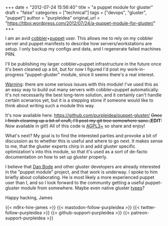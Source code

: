 +++
date = "2012-07-24 15:56:40"
title = "a puppet module for gluster"
draft = "false"
categories = ["technical"]
tags = ["devops", "gluster", "puppet"]
author = "purpleidea"
original_url = "https://ttboj.wordpress.com/2012/07/24/a-puppet-module-for-gluster/"
+++

I am an avid <a href="http://cobbler.github.com/about.html">cobbler</a>+<a href="http://puppetlabs.com/puppet/what-is-puppet/">puppet</a> user. This allows me to rely on my cobbler server and puppet manifests to describe how servers/workstations are setup. I only backup my configs and data, and I regenerate failed machines PRN.

I'll be publishing my larger cobbler+puppet infrastructure in the future once it's been cleaned up a bit, but for now I figured I'd post my work-in-progress "puppet-gluster" module, since it seems there's a real interest.

<span style="text-decoration:underline;">Warning</span>: there are some serious issues with this module! I've used this as an easy way to build out many servers with cobbler+puppet automatically. It's not necessarily the best long-term solution, and it certainly can't handle certain scenarios yet, but it is a stepping stone if someone would like to think about writing such a module this way.

It's now available here: <a href="https://github.com/purpleidea/puppet-gluster/">https://github.com/purpleidea/puppet-gluster/</a> <strike>Once I finish cleaning up a bit of cruft, I'll post my git tree somewhere sane.</strike>(<strong>EDIT:</strong> Now available in git!) All of this code is <a href="http://www.gnu.org/licenses/agpl-3.0.html">AGPL3+</a> so share and enjoy!

What's next? My goal is to find the interested parties and provoke a bit of discussion as to whether this is useful and where to go next. It makes sense to me, that the gluster experts chirp in and add gluster specific optimization's into this module, so that it's used as a sort of de-facto documentation on how to set up gluster properly.

I believe that <a href="http://projects.puppetlabs.com/users/811">Dan Bode</a> and other gluster developers are already interested in the "puppet module" project, and that work is underway. I spoke to him briefly about collaborating. He is most likely a more experienced puppet user than I, and so I look forward to the community getting a useful puppet-gluster module from somewhere. Maybe even native gluster <a href="http://docs.puppetlabs.com/references/stable/type.html">types</a>?

Happy hacking,
James

{{< m9rx-hire-james >}}
{{< mastodon-follow-purpleidea >}}
{{< twitter-follow-purpleidea >}}
{{< github-support-purpleidea >}}
{{< patreon-support-purpleidea >}}
